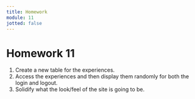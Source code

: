 ```yaml
---
title: Homework
module: 11
jotted: false
---
```


# Homework 11

1. Create a new table for the experiences.
2. Access the experiences and then display them randomly for both the login and logout.
3. Solidify what the look/feel of the site is going to be.

<!--
### For players:

1. They should be able to register, and login/logout
2. Enter, view, and edit the game(s) they play.
3. Enter, view and edit their name, address, phone
4. Enter, view and edit their gamer tag
5. They should be able to subscribe or unsubscribe from correspondence
6. They should be able to change their information including their username and password

### For administrators

1. They should able to login/logout
2. They should able to view all players and their details.
3. They should be able to search for a player by name and/or gamer tag
4. They should be able to run reports on all the players, including games played.
5. They should able to change their information including their username and password

### For both players and admins

1. If they attempt to log in more than three times unsuccessfully, they should be locked out



In this homework, we are going to convert all our database queries into stored procedures.

Specifics:

1. Look at all your queries and ensure that they are protected against SQL Injection Attacks.
2. Look at your input fields and make sure they are protected against any XSS attacks.
3. Create a testing plan that checks the areas that might be affected.
4. Write a short synopsis of your results.
5. Save your files and upload them to your GitHub repository.
6. Turn in your link to Moodle.
-->